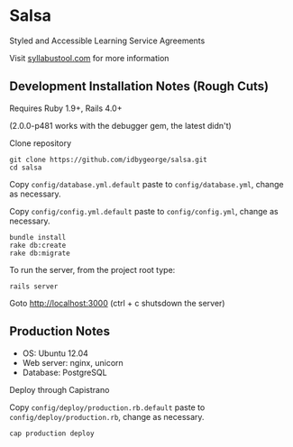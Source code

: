 Salsa
=====

Styled and Accessible Learning Service Agreements

Visit [syllabustool.com](http://syllabustool.com) for more information

Development Installation Notes (Rough Cuts)
-------------------------------------------

Requires Ruby 1.9+, Rails 4.0+

(2.0.0-p481 works with the debugger gem, the latest didn't)

Clone repository

    git clone https://github.com/idbygeorge/salsa.git
    cd salsa

Copy `config/database.yml.default` paste to `config/database.yml`, change as necessary.

Copy `config/config.yml.default` paste to `config/config.yml`, change as necessary.

    bundle install
    rake db:create
    rake db:migrate

To run the server, from the project root type:

    rails server

Goto [http://localhost:3000](http://localhost:3000) (ctrl + c shutsdown the server)

Production Notes
----------------

* OS: Ubuntu 12.04
* Web server: nginx, unicorn
* Database: PostgreSQL

Deploy through Capistrano

Copy `config/deploy/production.rb.default` paste to `config/deploy/production.rb`, change as necessary.

    cap production deploy
